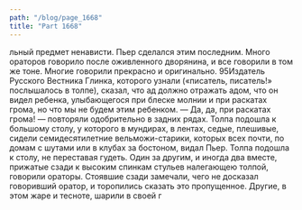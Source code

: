 ```yaml
---
path: "/blog/page_1668"
title: "Part 1668"
---
```


льный предмет ненависти. Пьер сделался этим последним. Много ораторов говорило после оживленного дворянина, и все говорили в том же тоне. Многие говорили прекрасно и оригинально.
95Издатель Русского Вестника Глинка, которого узнали («писатель, писатель!» послышалось в толпе), сказал, что ад должно отражать адом, что он видел ребенка, улыбающегося при блеске молнии и при раскатах грома, но что мы не будем этим ребенком.
— Да, да, при раскатах грома! — повторяли одобрительно в задних рядах.
Толпа подошла к большому столу, у которого в мундирах, в лентах, седые, плешивые, сидели семидесятилетние вельможи-старики, которых всех почти, по домам с шутами или в клубах за бостоном, видал Пьер. Толпа подошла к столу, не переставая гудеть. Один за другим, и иногда два вместе, прижатые сзади к высоким спинкам стульев налегающею толпой, говорили ораторы. Стоявшие сзади замечали, чего не досказал говоривший оратор, и торопились сказать это пропущенное. Другие, в этом жаре и тесноте, шарили в своей г
